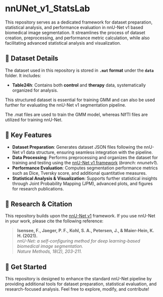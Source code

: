 # nnUNet_v1_StatsLab  

This repository serves as a dedicated framework for dataset preparation, statistical analysis, and performance evaluation in nnU-Net v1 based biomedical image segmentation. It streamlines the process of dataset creation, preprocessing, and performance metric calculation, while also facilitating advanced statistical analysis and visualization.

## 📂 Dataset Details  

The dataset used in this repository is stored in **`.mat` format** under the **`data`** folder. It includes:  
- **Table24h**: Contains both **control** and **therapy** data, systematically organized for analysis.  

This structured dataset is essential for training GMM and can also be used further for evaluating the nnU-Net v1 segmentation pipeline.

The .mat files are used to train the GMM model, whereas NIfTI files are utilized for training nnU-Net.

## 📌 Key Features  

- **Dataset Preparation**: Generates dataset JSON files following the nnU-Net v1 data structure, ensuring seamless integration with the pipeline.  
- **Data Processing**: Performs preprocessing and organizes the dataset for training and testing using the [nnU-Net v1 framework](https://github.com/MIC-DKFZ/nnUNet) (*branch: nnunetv1*).  
- **Performance Evaluation**: Computes segmentation performance metrics such as Dice, Tversky score, and additional quantitative measures.  
- **Statistical Analysis & Visualization**: Supports further statistical insights through Joint Probability Mapping (JPM), advanced plots, and figures for research publications.  

## 🔬 Research & Citation  

This repository builds upon the [nnU-Net v1](https://github.com/MIC-DKFZ/nnUNet) framework. If you use nnU-Net in your work, please cite the following reference:  

> **Isensee, F., Jaeger, P. F., Kohl, S. A., Petersen, J., & Maier-Hein, K. H. (2021).**  
> *nnU-Net: a self-configuring method for deep learning-based biomedical image segmentation.*  
> *Nature Methods, 18(2), 203-211.*  

## 🚀 Get Started  

This repository is designed to enhance the standard nnU-Net pipeline by providing additional tools for dataset preparation, statistical evaluation, and research-focused analysis. Feel free to explore, modify, and contribute!